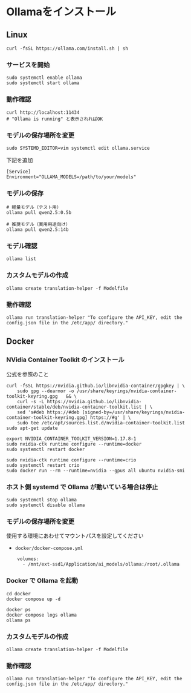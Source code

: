 # Ollamaをインストール

## Linux

```
curl -fsSL https://ollama.com/install.sh | sh
```

### サービスを開始

```
sudo systemctl enable ollama
sudo systemctl start ollama
```

### 動作確認

```
curl http://localhost:11434
# "Ollama is running" と表示されればOK
```


### モデルの保存場所を変更

```
sudo SYSTEMD_EDITOR=vim systemctl edit ollama.service
```

下記を追加

```
[Service]
Environment="OLLAMA_MODELS=/path/to/your/models"
```

### モデルの保存

```
# 軽量モデル（テスト用）
ollama pull qwen2.5:0.5b

# 推奨モデル（実用用途向け）
ollama pull qwen2.5:14b
```

### モデル確認

```
ollama list
```

### カスタムモデルの作成

```
ollama create translation-helper -f Modelfile
```

### 動作確認

```
ollama run translation-helper "To configure the API_KEY, edit the config.json file in the /etc/app/ directory."

```

## Docker

### NVidia Container Toolkit のインストール

公式を参照のこと

```
curl -fsSL https://nvidia.github.io/libnvidia-container/gpgkey | \
    sudo gpg --dearmor -o /usr/share/keyrings/nvidia-container-toolkit-keyring.gpg   && \
    curl -s -L https://nvidia.github.io/libnvidia-container/stable/deb/nvidia-container-toolkit.list | \
    sed 's#deb https://#deb [signed-by=/usr/share/keyrings/nvidia-container-toolkit-keyring.gpg] https://#g' | \
    sudo tee /etc/apt/sources.list.d/nvidia-container-toolkit.list
sudo apt-get update
```

```
export NVIDIA_CONTAINER_TOOLKIT_VERSION=1.17.8-1
sudo nvidia-ctk runtime configure --runtime=docker
sudo systemctl restart docker
```

```
sudo nvidia-ctk runtime configure --runtime=crio
sudo systemctl restart crio
sudo docker run --rm --runtime=nvidia --gpus all ubuntu nvidia-smi
```

### ホスト側 systemd で Ollama が動いている場合は停止

```
sudo systemctl stop ollama
sudo systemctl disable ollama
```

### モデルの保存場所を変更

使用する環境にあわせてマウントパスを設定してください

- `docker/docker-compose.yml`

```
    volumes:
      - /mnt/ext-ssd1/Application/ai_models/ollama:/root/.ollama
```

### Docker で Ollama を起動

```
cd docker
docker compose up -d

docker ps
docker compose logs ollama
ollama ps
```

### カスタムモデルの作成

```
ollama create translation-helper -f Modelfile
```

### 動作確認

```
ollama run translation-helper "To configure the API_KEY, edit the config.json file in the /etc/app/ directory."
```
